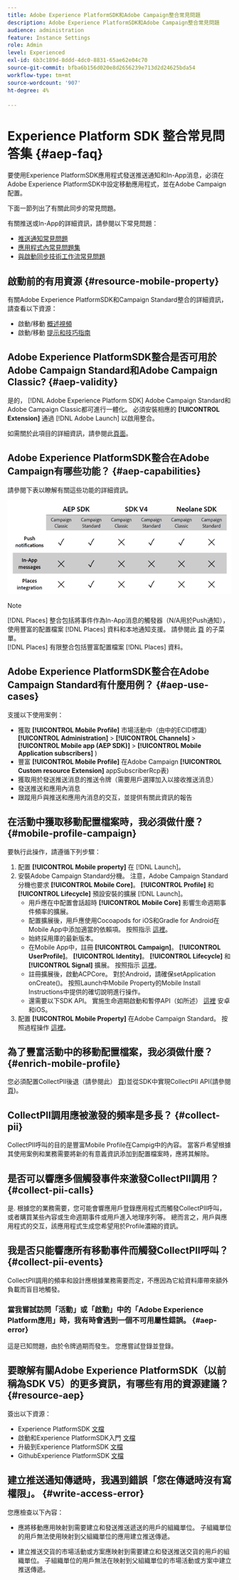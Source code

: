 ```yaml
---
title: Adobe Experience PlatformSDK和Adobe Campaign整合常見問題
description: Adobe Experience PlatformSDK和Adobe Campaign整合常見問題
audience: administration
feature: Instance Settings
role: Admin
level: Experienced
exl-id: 6b3c189d-8ddd-4dc0-8831-65ae62e04c70
source-git-commit: bfba6b156d020e8d2656239e713d2d24625bda54
workflow-type: tm+mt
source-wordcount: '907'
ht-degree: 4%

---
```


# Experience Platform SDK 整合常見問答集 {#aep-faq}

要使用Experience PlatformSDK應用程式發送推送通知和In-App消息，必須在Adobe Experience PlatformSDK中設定移動應用程式，並在Adobe Campaign配置。

下面一節列出了有關此同步的常見問題。

有關推送或In-App的詳細資訊，請參閱以下常見問題：

* [推送通知常見問題](../../channels/using/about-push-notifications.md#push-faq)
* [應用程式內常見問題集](../../channels/using/in-app-faq.md)
* [與啟動同步技術工作流常見問題](../../administration/using/syncwithlaunch-faq.md)

## 啟動前的有用資源 {#resource-mobile-property}

有關Adobe Experience PlatformSDK和Campaign Standard整合的詳細資訊，請查看以下資源：

* 啟動/移動 [概述視頻](https://www.adobe.com/experience-platform/launch.html#acpl-mobile-video)
* 啟動/移動 [提示和技巧指南](https://www.adobe.com/content/dam/dx/us/en/products/experience-platform/launch-tag-manager/pdfs/adobe-cloud-platform-launch-tips-and-tricks-sheet.pdf)

## Adobe Experience PlatformSDK整合是否可用於Adobe Campaign Standard和Adobe Campaign Classic? {#aep-validity}

是的， [!DNL Adobe Experience Platform SDK] Adobe Campaign Standard和Adobe Campaign Classic都可進行一體化。 必須安裝相應的 **[!UICONTROL Extension]** 通過 [!DNL Adobe Launch] 以啟用整合。

如需關於此項目的詳細資訊，請參閱此[頁面](https://aep-sdks.gitbook.io/docs/using-mobile-extensions/adobe-campaign-standard)。

## Adobe Experience PlatformSDK整合在Adobe Campaign有哪些功能？ {#aep-capabilities}

請參閱下表以瞭解有關這些功能的詳細資訊。

![](assets/faq.png)

>[!NOTE]
>
>[!DNL Places] 整合包括將事件作為In-App消息的觸發器（N/A用於Push通知），使用豐富的配置檔案 [!DNL Places] 資料和本地通知支援。 請參閱此 [頁](../../channels/using/preparing-and-sending-an-in-app-message.md) 的子菜單。 <br>[!DNL Places] 有限整合包括豐富配置檔案 [!DNL Places] 資料。

## Adobe Experience PlatformSDK整合在Adobe Campaign Standard有什麼用例？ {#aep-use-cases}

支援以下使用案例：

* 獲取 **[!UICONTROL Mobile Profile]** 市場活動中（由中的ECID標識） **[!UICONTROL Administration]** > **[!UICONTROL Channels]** > **[!UICONTROL Mobile app (AEP SDK)]** > **[!UICONTROL Mobile Application subscribers]** )
* 豐富 **[!UICONTROL Mobile Profile]** 在Adobe Campaign **[!UICONTROL Custom resource Extension]** appSubscriberRcp表)
* 獲取用於發送推送消息的推送令牌（需要用戶選擇加入以接收推送消息）
* 發送推送和應用內消息
* 跟蹤用戶與推送和應用內消息的交互，並提供有關此資訊的報告

## 在活動中獲取移動配置檔案時，我必須做什麼？ {#mobile-profile-campaign}

要執行此操作，請遵循下列步驟：

1. 配置 **[!UICONTROL Mobile property]** 在 [!DNL Launch]。
1. 安裝Adobe Campaign Standard分機。 注意，Adobe Campaign Standard分機也要求 **[!UICONTROL Mobile Core]**。 **[!UICONTROL Profile]** 和 **[!UICONTROL Lifecycle]** 預設安裝的擴展 [!DNL Launch]。
   * 用戶應在中配置會話超時 **[!UICONTROL Mobile Core]** 影響生命週期事件頻率的擴展。
   * 配置擴展後，用戶應使用Cocoapods for iOS和Gradle for Android在Mobile App中添加適當的依賴項。 按照指示 [這裡](https://aep-sdks.gitbook.io/docs/using-mobile-extensions/adobe-campaign-standard)。
   * 始終採用庫的最新版本。
   * 在Mobile App中，註冊 **[!UICONTROL Campaign]**。 **[!UICONTROL UserProfile]**。 **[!UICONTROL Identity]**。 **[!UICONTROL Lifecycle]** 和 **[!UICONTROL Signal]** 擴展。 按照指示 [這裡](https://aep-sdks.gitbook.io/docs/using-mobile-extensions/adobe-campaign-standard#register-the-campaign-standard-extension-with-mobile-core)。
   * 註冊擴展後，啟動ACPCore。 對於Android，請確保setApplication onCreate()。 按照Launch中Mobile Property的Mobile Install Instructions中提供的確切說明進行操作。
   * 還需要以下SDK API。 實施生命週期啟動和暫停API（如所述） [這裡](https://aep-sdks.gitbook.io/docs/using-mobile-extensions/mobile-core/lifecycle/lifecycle-extension-in-android) 安卓和iOS。
1. 配置 **[!UICONTROL Mobile Property]** 在Adobe Campaign Standard。 按照過程操作 [這裡](../../administration/using/configuring-a-mobile-application.md#channel-specific-config)。

## 為了豐富活動中的移動配置檔案，我必須做什麼？ {#enrich-mobile-profile}

您必須配置CollectPII後退（請參閱此） [頁](../../administration/using/configuring-rules-launch.md#pii-postback))並從SDK中實現CollectPII API(請參閱 [頁](https://aep-sdks.gitbook.io/docs/using-mobile-extensions/mobile-core/mobile-core-api-reference#collect-pii))。

## CollectPII調用應被激發的頻率是多長？ {#collect-pii}

CollectPII呼叫的目的是豐富Mobile Profile在Campig中的內容。 當客戶希望根據其使用案例和業務需要將新的有意義資訊添加到配置檔案時，應將其解除。

## 是否可以響應多個觸發事件來激發CollectPII調用？ {#collect-pii-calls}

是. 根據您的業務需要，您可能會響應用戶登錄應用程式而觸發CollectPII呼叫，或者購買某些內容或生命週期事件或用戶進入地理序列等。 總而言之，用戶與應用程式的交互，該應用程式生成您希望用於Profile濃縮的資訊。

## 我是否只能響應所有移動事件而觸發CollectPII呼叫？ {#collect-pii-events}

CollectPII調用的頻率和設計應根據業務需要而定，不應因為它給資料庫帶來額外負載而盲目地觸發。

### 當我嘗試訪問「活動」或「啟動」中的「Adobe Experience Platform應用」時，我有時會遇到一個不可用屬性錯誤。 {#aep-error}

這是已知問題，由於令牌過期而發生。 您應嘗試登錄並登錄。

## 要瞭解有關Adobe Experience PlatformSDK（以前稱為SDK V5）的更多資訊，有哪些有用的資源建議？{#resource-aep}

簽出以下資源：

* Experience PlatformSDK [文檔](https://aep-sdks.gitbook.io/docs/)
* 啟動和Experience PlatformSDK入門 [文檔](https://aep-sdks.gitbook.io/docs/getting-started/create-a-mobile-property)
* 升級到Experience PlatformSDK [文檔](https://aep-sdks.gitbook.io/docs/resources/upgrading-to-aep)
* GithubExperience PlatformSDK [文檔](https://github.com/Adobe-Marketing-Cloud/acp-sdks/)

## 建立推送通知傳遞時，我遇到錯誤「您在傳遞時沒有寫權限」。 {#write-access-error}

您應檢查以下內容：

* 應將移動應用映射到需要建立和發送推送遞送的用戶的組織單位。 子組織單位的用戶無法使用映射到父組織單位的應用建立推送傳遞。

* 建立推送交貨的市場活動或方案應映射到需要建立和發送推送交貨的用戶的組織單位。 子組織單位的用戶無法在映射到父組織單位的市場活動或方案中建立推送傳遞。
